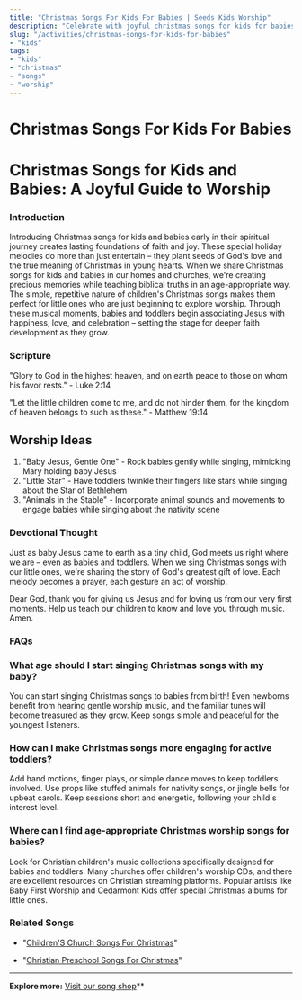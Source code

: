 ```yaml
---
title: "Christmas Songs For Kids For Babies | Seeds Kids Worship"
description: "Celebrate with joyful christmas songs for kids for babies featuring biblical Christmas themes. Holiday worship music for children and families."
slug: "/activities/christmas-songs-for-kids-for-babies"
- "kids"
tags:
- "kids"
- "christmas"
- "songs"
- "worship"
---
```


# Christmas Songs For Kids For Babies

# Christmas Songs for Kids and Babies: A Joyful Guide to Worship

### Introduction
Introducing Christmas songs for kids and babies early in their spiritual journey creates lasting foundations of faith and joy. These special holiday melodies do more than just entertain – they plant seeds of God's love and the true meaning of Christmas in young hearts. When we share Christmas songs for kids and babies in our homes and churches, we're creating precious memories while teaching biblical truths in an age-appropriate way. The simple, repetitive nature of children's Christmas songs makes them perfect for little ones who are just beginning to explore worship. Through these musical moments, babies and toddlers begin associating Jesus with happiness, love, and celebration – setting the stage for deeper faith development as they grow.

### Scripture
"Glory to God in the highest heaven, and on earth peace to those on whom his favor rests." - Luke 2:14

"Let the little children come to me, and do not hinder them, for the kingdom of heaven belongs to such as these." - Matthew 19:14

## Worship Ideas
1. "Baby Jesus, Gentle One" - Rock babies gently while singing, mimicking Mary holding baby Jesus
2. "Little Star" - Have toddlers twinkle their fingers like stars while singing about the Star of Bethlehem
3. "Animals in the Stable" - Incorporate animal sounds and movements to engage babies while singing about the nativity scene

### Devotional Thought
Just as baby Jesus came to earth as a tiny child, God meets us right where we are – even as babies and toddlers. When we sing Christmas songs with our little ones, we're sharing the story of God's greatest gift of love. Each melody becomes a prayer, each gesture an act of worship.

Dear God, thank you for giving us Jesus and for loving us from our very first moments. Help us teach our children to know and love you through music. Amen.

### FAQs

### What age should I start singing Christmas songs with my baby?
You can start singing Christmas songs to babies from birth! Even newborns benefit from hearing gentle worship music, and the familiar tunes will become treasured as they grow. Keep songs simple and peaceful for the youngest listeners.

### How can I make Christmas songs more engaging for active toddlers?
Add hand motions, finger plays, or simple dance moves to keep toddlers involved. Use props like stuffed animals for nativity songs, or jingle bells for upbeat carols. Keep sessions short and energetic, following your child's interest level.

### Where can I find age-appropriate Christmas worship songs for babies?
Look for Christian children's music collections specifically designed for babies and toddlers. Many churches offer children's worship CDs, and there are excellent resources on Christian streaming platforms. Popular artists like Baby First Worship and Cedarmont Kids offer special Christmas albums for little ones.

### Related Songs

- "[Children'S Church Songs For Christmas](/activities/children-s-church-songs-for-christmas/)"

- "[Christian Preschool Songs For Christmas](/activities/christian-preschool-songs-for-christmas/)"

---

**Explore more:** [Visit our song shop](https://seedskidsworship.com/shop)**

<!-- Schema Markup -->
<script type="application/ld+json">
{
  "@context": "https://schema.org",
  "@type": "MusicRecording",
  "name": "Christmas Songs For Kids For Babies",
  "byArtist": {
    "@type": "MusicGroup",
    "name": "Seeds Kids Worship"
  },
  "isFamilyFriendly": true,
  "url": "https://seedskidsworship.com/activities/christmas-songs-for-kids-for-babies/"
}
</script>
